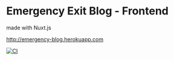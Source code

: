 # Emergency Exit Blog - Frontend

made with Nuxt.js

<http://emergency-blog.herokuapp.com>

[![CI](https://github.com/emergency-exit/emergency_front/actions/workflows/main.yml/badge.svg)](https://github.com/emergency-exit/emergency_front/actions/workflows/main.yml)